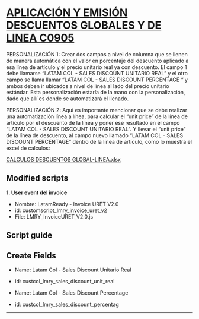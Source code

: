 # [APLICACIÓN Y EMISIÓN DESCUENTOS GLOBALES Y DE LINEA C0905](https://docs.google.com/document/d/1BWdP9_P2ozs7HSTm1QFjaEu9go06aSAomP-H7BikUOA/edit)

PERSONALIZACIÓN 1: 
Crear dos campos a nivel de columna que se llenen de manera automática con el valor en porcentaje del descuento aplicado a esa línea de artículo y el precio unitario real ya con descuento. El campo 1 debe llamarse “LATAM COL - SALES DISCOUNT UNITARIO  REAL” y el otro campo se llama llamar “LATAM COL - SALES DISCOUNT PERCENTAGE “ y ambos deben ir ubicados a nivel de línea al lado del precio unitario estándar. Esta personalización estaría de la mano con la personalización, dado que allí es donde se automatizará el llenado.

PERSONALIZACIÓN 2: 
Aquí es importante mencionar que se debe realizar una automatización línea a línea, para calcular el “unit price” de la línea de artículo por el descuento de la línea y poner ese resultado en el campo “LATAM COL - SALES DISCOUNT UNITARIO REAL”. Y llevar el “unit price” de la línea de descuento, al campo nuevo llamado “LATAM COL - SALES DISCOUNT PERCENTAGE”  dentro de la línea de artículo, como lo muestra el excel de 
calculos:

[CALCULOS DESCUENTOS GLOBAL-LINEA.xlsx](https://docs.google.com/spreadsheets/d/1xAQiYDH3pcqk9vP0ZmiN7R9KsGUNLyvJ/edit#gid=593017972)
## Modified scripts



**1. User event del invoice**
- 	Nombre: LatamReady - Invoice URET V2.0
- 	id: customscript_lmry_invoice_uret_v2
- 	File: LMRY_InvoiceURET_V2.0.js

## Script guide


## Create Fields 
    
-   Name:  Latam Col - Sales Discount Unitario Real
-   id: custcol_lmry_sales_discount_unit_real

-   Name: Latam Col - Sales Discount Percentage
-   id: custcol_lmry_sales_discount_percentag
______________________________







